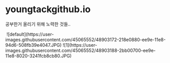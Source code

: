 # youngtackgithub.io

공부한거 올리기 위해 노력한 것들..

<div>
<img>
![default](https://user-images.githubusercontent.com/45065552/48903172-218e0880-ee9e-11e8-94d6-508fb39e4047.JPG)
![1](https://user-images.githubusercontent.com/45065552/48903188-2bb00700-ee9e-11e8-8020-3241fcb8cb80.JPG)</img>
</div>
